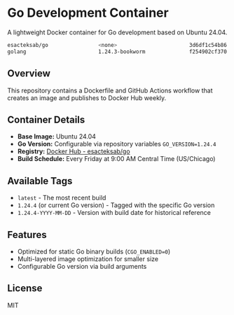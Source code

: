 # Go Development Container

A lightweight Docker container for Go development based on Ubuntu 24.04.

```bash
esacteksab/go                <none>                       3d6df1c54b86   3 hours ago      335MB
golang                       1.24.3-bookworm              f254902cf370   2 days ago       853MB
```

## Overview

This repository contains a Dockerfile and GitHub Actions workflow that creates an image and publishes to Docker Hub weekly.

## Container Details

- **Base Image:** Ubuntu 24.04
- **Go Version:** Configurable via repository variables `GO_VERSION=1.24.4`
- **Registry:** [Docker Hub - esacteksab/go](https://hub.docker.com/r/esacteksab/go)
- **Build Schedule:** Every Friday at 9:00 AM Central Time (US/Chicago)

## Available Tags

- `latest` - The most recent build
- `1.24.4` (or current Go version) - Tagged with the specific Go version
- `1.24.4-YYYY-MM-DD` - Version with build date for historical reference

## Features

- Optimized for static Go binary builds (`CGO_ENABLED=0`)
- Multi-layered image optimization for smaller size
- Configurable Go version via build arguments

## License

MIT
